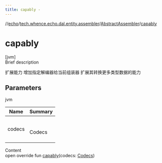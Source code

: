```yaml
---
title: capably -
---
```

//[echo](../../index.md)/[tech.whence.echo.dal.entity.assembler](../index.md)/[AbstractAssembler](index.md)/[capably](capably.md)



# capably  
[jvm]  
Brief description  


扩展能力 增加指定解编器给当前组装器 扩展其转换更多类型数据的能力



## Parameters  
  
jvm  
  
|  Name|  Summary| 
|---|---|
| codecs| <br><br>Codecs<br><br>
  
  
Content  
open override fun [capably](capably.md)(codecs: [Codecs](../../tech.whence.echo.codec/-codecs/index.md))  



